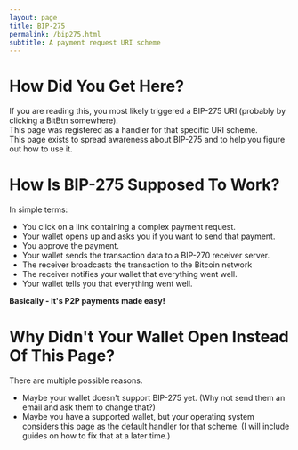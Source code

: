```yaml
---
layout: page
title: BIP-275
permalink: /bip275.html
subtitle: A payment request URI scheme
---
```


# How Did You Get Here?

If you are reading this, you most likely triggered a BIP-275 URI (probably by clicking a BitBtn somewhere).
<br/> This page was registered as a handler for that specific URI scheme.
<br/> This page exists to spread awareness about BIP-275 and to help you figure out how to use it.

# How Is BIP-275 Supposed To Work?

In simple terms:
- You click on a link containing a complex payment request.
- Your wallet opens up and asks you if you want to send that payment.
- You approve the payment.
- Your wallet sends the transaction data to a BIP-270 receiver server.
- The receiver broadcasts the transaction to the Bitcoin network
- The receiver notifies your wallet that everything went well.
- Your wallet tells you that everything went well.

**Basically - it's P2P payments made easy!**

# Why Didn't Your Wallet Open Instead Of This Page?

There are multiple possible reasons.
- Maybe your wallet doesn't support BIP-275 yet. (Why not send them an email and ask them to change that?)
- Maybe you have a supported wallet, but your operating system considers this page as the default handler for that scheme. (I will include guides on how to fix that at a later time.)
